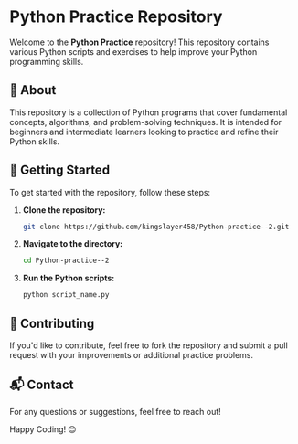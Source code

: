 # Python Practice Repository

Welcome to the **Python Practice** repository! This repository contains various Python scripts and exercises to help improve your Python programming skills.

## 📌 About
This repository is a collection of Python programs that cover fundamental concepts, algorithms, and problem-solving techniques. It is intended for beginners and intermediate learners looking to practice and refine their Python skills.



## 🚀 Getting Started
To get started with the repository, follow these steps:

1. **Clone the repository:**
   ```sh
   git clone https://github.com/kingslayer458/Python-practice--2.git
   ```
2. **Navigate to the directory:**
   ```sh
   cd Python-practice--2
   ```
3. **Run the Python scripts:**
   ```sh
   python script_name.py
   ```

## 🤝 Contributing
If you'd like to contribute, feel free to fork the repository and submit a pull request with your improvements or additional practice problems.


## 📬 Contact
For any questions or suggestions, feel free to reach out!

Happy Coding! 😊

